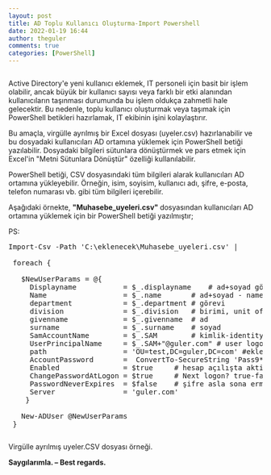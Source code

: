 ```yaml
---
layout: post
title: AD Toplu Kullanıcı Oluşturma-Import Powershell
date: 2022-01-19 16:44
author: theguler
comments: true
categories: [PowerShell]
---
```

<!-- wp:image {"id":1087,"sizeSlug":"large","linkDestination":"none"} -->
<figure class="wp-block-image size-large"><img src="https://theguler.wordpress.com/wp-content/uploads/2022/01/add-1.webp?w=719" alt="" class="wp-image-1087" /></figure>
<!-- /wp:image -->

<!-- wp:paragraph -->
<p>Active Directory'e yeni kullanıcı eklemek, IT personeli için basit bir işlem olabilir, ancak büyük bir kullanıcı sayısı veya farklı bir etki alanından kullanıcıların taşınması durumunda bu işlem oldukça zahmetli hale gelecektir. Bu nedenle, toplu kullanıcı oluşturmak veya taşımak için PowerShell betikleri hazırlamak, IT ekibinin işini kolaylaştırır.</p>
<!-- /wp:paragraph -->

<!-- wp:paragraph -->
<p>Bu amaçla, virgülle ayrılmış bir Excel dosyası (uyeler.csv) hazırlanabilir ve bu dosyadaki kullanıcıları AD ortamına yüklemek için PowerShell betiği yazılabilir. Dosyadaki bilgileri sütunlara dönüştürmek ve pars etmek için Excel'in "Metni Sütunlara Dönüştür" özelliği kullanılabilir.</p>
<!-- /wp:paragraph -->

<!-- wp:paragraph -->
<p>PowerShell betiği, CSV dosyasındaki tüm bilgileri alarak kullanıcıları AD ortamına yükleyebilir. Örneğin, isim, soyisim, kullanıcı adı, şifre, e-posta, telefon numarası vb. gibi tüm bilgileri içerebilir.</p>
<!-- /wp:paragraph -->

<!-- wp:paragraph -->
<p>Aşağıdaki örnekte, <strong>"Muhasebe_uyeleri.csv" </strong>dosyasından kullanıcıları AD ortamına yüklemek için bir PowerShell betiği yazılmıştır;</p>
<!-- /wp:paragraph -->

<!-- wp:paragraph -->
<p>PS:</p>
<!-- /wp:paragraph -->

<!-- wp:preformatted -->
<pre class="wp-block-preformatted">Import-Csv -Path 'C:\eklenecek\Muhasebe_uyeleri.csv' |<br><br> foreach {<br><br>   $NewUserParams = @{<br>     Displayname           = $_.displayname    # ad+soyad görünen Displayname<br>     Name                  = $_.name       # ad+soyad - name + surname<br>     department            = $_.department # görevi<br>     division              = $_.division   # birimi, unit of job<br>     givenname             = $_.givenname  # ad<br>     surname               = $_.surname    # soyad<br>     SamAccountName        = $_.SAM        # kimlik-identity<br>     UserPrincipalName     = $_.SAM+"@guler.com" # user logon name<br>     path                  = 'OU=test,DC=guler,DC=com' #eklenecegi OU<br>     AccountPassword       =  ConvertTo-SecureString 'Pass9*x+' -AsPlainText -Force #<br>     Enabled               = $true     # hesap açılışta aktif mi? evet-hayır<br>     ChangePasswordAtLogon = $true     # Next logon? true-false<br>     PasswordNeverExpires  = $false    # şifre asla sona ermesin? true-false<br>     Server                = 'guler.com'<br>    }<br><br>   New-ADUser @NewUserParams<br> }</pre>
<!-- /wp:preformatted -->

<!-- wp:image {"id":1103,"sizeSlug":"large","linkDestination":"none"} -->
<figure class="wp-block-image size-large"><img src="https://theguler.wordpress.com/wp-content/uploads/2022/01/sss-1.png?w=1024" alt="" class="wp-image-1103" /></figure>
<!-- /wp:image -->

<!-- wp:paragraph -->
<p>Virgülle ayrılmış uyeler.CSV dosyası örneği.</p>
<!-- /wp:paragraph -->

<!-- wp:paragraph -->
<p><strong>Saygılarımla. – Best regards.</strong></p>
<!-- /wp:paragraph -->
